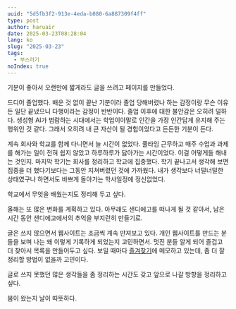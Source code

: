```yaml
---
uuid: "5d5fb3f2-913e-4eda-b080-6a887309f4ff"
type: post
author: haruair
date: 2025-03-23T08:28:04
lang: ko
slug: "2025-03-23"
tags:
  - 부스러기
noIndex: true
---
```


기분이 좋아서 오랜만에 짧게라도 글을 쓰려고 페이지를 만들었다.

드디어 졸업했다. 배운 것 없이 끝난 기분이라 졸업 당해버렸나 하는 감정이랑 무슨 이유든 일단 끝냈으니 다행이라는 감정이 반반이다. 졸업 이후에 대한 불안감은 오히려 덜하다. 생성형 AI가 범람하는 시대에서는 학업이야말로 인간을 가장 인간답게 유지해 주는 행위인 것 같다. 그래서 오히려 내 큰 자산이 될 경험이었다고 든든한 기분이 든다.

계속 회사와 학교를 함께 다니면서 늘 시간이 없었다. 풀타임 근무하고 매주 수업과 과제를 해가는 일이 전혀 쉽지 않았고 하루하루가 닳아가는 시간이었다. 이걸 어떻게들 해내는 것인지. 마지막 학기는 회사를 정리하고 학교에 집중했다. 학기 끝나고서 생각해 보면 집중을 더 했다기보다는 그동안 지쳐버렸던 것에 가까웠다. 내가 생각보다 너덜너덜한 상태였구나 하면서도 바쁘게 돌아가는 학사일정에 정신없었다.

학교에서 무엇을 배웠는지도 정리해 두고 싶다.

올해는 또 많은 변화를 계획하고 있다. 아무래도 샌디에고를 떠나게 될 것 같아서, 남은 시간 동안 샌디에고에서의 추억을 부지런히 만들기로.

글은 쓰지 않으면서 웹사이트는 조금씩 계속 만져보고 있다. 개인 웹사이트를 만드는 분들을 보며 나는 왜 이렇게 기록하게 되었는지 고민하면서. 멋진 분들 알게 되어 즐겁고 더 찾아서 목록을 만들어두고 싶다. 보일 때마다 [즐겨찾기](/ko/bookmarks/)에 메모하고 있는데, 좀 더 잘 정리할 방법이 없을까 고민이다.

글로 쓰지 못했던 많은 생각들을 좀 정리하는 시간도 갖고 앞으로 나갈 방향을 정리하고 싶다.

봄이 왔는지 날이 따뜻하다.
